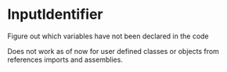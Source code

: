# InputIdentifier
Figure out which variables have not been declared in the code


Does not work as of now for user defined classes or objects from references imports and assemblies.
